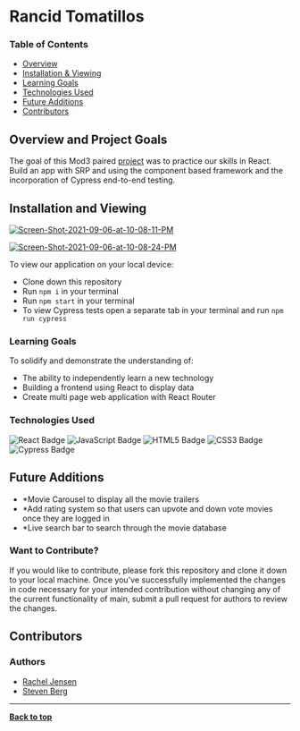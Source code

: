 
# Rancid Tomatillos

### Table of Contents
- [Overview](#overview-and-project-goals)
- [Installation & Viewing](#installation-and-viewing)
- [Learning Goals](#learning-goals)
- [Technologies Used](#technologies-used)
- [Future Additions](#future-additions)
- [Contributors](#contributors)

## Overview and Project Goals 

The goal of this Mod3 paired [project](https://frontend.turing.edu/projects/module-3/rancid-tomatillos-v3.html) was to practice our skills in React. Build an app with SRP and using the component based framework and the incorporation of Cypress end-to-end testing.

## Installation and Viewing 

<a href="https://ibb.co/VDqNzsz"><img src="https://i.ibb.co/RPDSsqs/Screen-Shot-2021-09-06-at-10-08-11-PM.png" alt="Screen-Shot-2021-09-06-at-10-08-11-PM" border="0"></a>

<a href="https://ibb.co/R0jQnW3"><img src="https://i.ibb.co/QNDYBGP/Screen-Shot-2021-09-06-at-10-08-24-PM.png" alt="Screen-Shot-2021-09-06-at-10-08-24-PM" border="0"></a><br />

To view our application on your local device:

- Clone down this repository
- Run `npm i` in your terminal
- Run `npm start` in your terminal
- To view Cypress tests open a separate tab in your terminal and run `npm run cypress`

### Learning Goals

To solidify and demonstrate the understanding of:

- The ability to independently learn a new technology
- Building a frontend using React to display data
- Create multi page web application with React Router


### Technologies Used

<p text-align="center"> 
    <img alt="React Badge" src="https://img.shields.io/badge/React-61DAFB?logo=react&logoColor=000&style=flat-square)" />
    <img alt="JavaScript Badge" src="https://img.shields.io/badge/JavaScript-F7DF1E?logo=javascript&logoColor=000&style=flat-square" />
    <img alt="HTML5 Badge" src="https://img.shields.io/badge/HTML5-E34F26?logo=html5&logoColor=fff&style=flat-square" />
    <img alt="CSS3 Badge" src="https://img.shields.io/badge/CSS3-1572B6?logo=css3&logoColor=fff&style=flat-square" />
    <img alt="Cypress Badge" src="https://img.shields.io/badge/Cypress-17202C?logo=cypress&logoColor=fff&style=flat-square" />
</p>

## Future Additions

- *Movie Carousel to display all the movie trailers
- *Add rating system so that users can upvote and down vote movies once they are logged in 
- *Live search bar to search through the movie database

### Want to Contribute?
If you would like to contribute, please fork this repository and clone it down to your local machine. Once you've successfully implemented the changes in code necessary for your intended contribution without changing any of the current functionality of main, submit a pull request for authors to review the changes.


## Contributors
### Authors
- [Rachel Jensen](https://github.com/rachelJensen)
- [Steven Berg](https://github.com/saberg1)

**************************************************************************

**[Back to top](#table-of-contents)**

